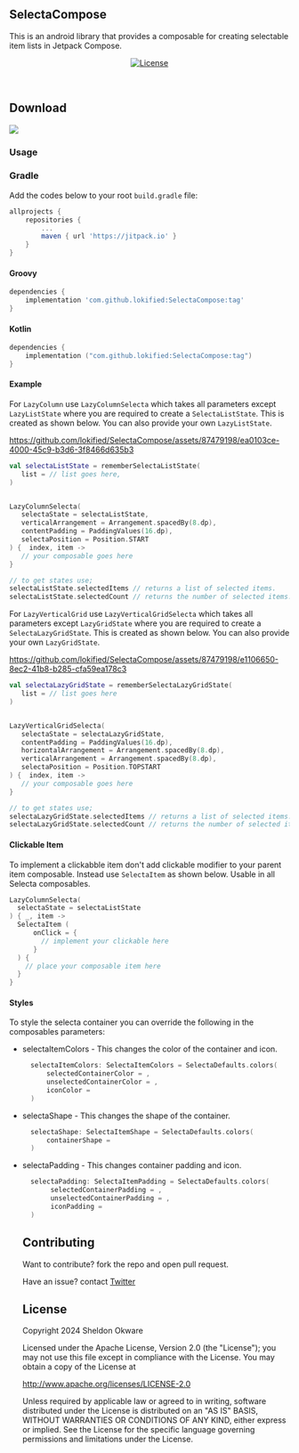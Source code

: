 ## SelectaCompose
This is an android library that provides a composable for creating selectable item lists in Jetpack Compose.

<p align="center">
  <a href="https://opensource.org/licenses/Apache-2.0"><img alt="License" src="https://img.shields.io/badge/License-Apache%202.0-blue.svg"/></a>
</p><br>

## Download
[![](https://jitpack.io/v/lokified/SelectaCompose.svg)](https://jitpack.io/#lokified/SelectaCompose)


### Usage

### Gradle
Add the codes below to your root `build.gradle` file:
```gradle
allprojects {
    repositories {
        ...
        maven { url 'https://jitpack.io' }
    }
}
```

#### Groovy
```groovy
dependencies {
    implementation 'com.github.lokified:SelectaCompose:tag'
}
```

#### Kotlin
```kotlin
dependencies {
    implementation ("com.github.lokified:SelectaCompose:tag")
}
```

#### Example

For `LazyColumn` use `LazyColumnSelecta` which takes all parameters except `LazyListState` where you are required to create a `SelectaListState`. 
This is created as shown below. You can also provide your own `LazyListState`.


https://github.com/lokified/SelectaCompose/assets/87479198/ea0103ce-4000-45c9-b3d6-3f8466d635b3

```kotlin
val selectaListState = rememberSelectaListState(
   list = // list goes here,
)


LazyColumnSelecta(
   selectaState = selectaListState,
   verticalArrangement = Arrangement.spacedBy(8.dp),
   contentPadding = PaddingValues(16.dp),
   selectaPosition = Position.START
) {  index, item ->
   // your composable goes here
}

// to get states use;
selectaListState.selectedItems // returns a list of selected items.
selectaListState.selectedCount // returns the number of selected items.
```

For `LazyVerticalGrid` use `LazyVerticalGridSelecta` which takes all parameters except `LazyGridState` where you are required to create a `SelectaLazyGridState`. 
This is created as shown below. You can also provide your own `LazyGridState`.

https://github.com/lokified/SelectaCompose/assets/87479198/e1106650-8ec2-41b8-b285-cfa59ea178c3


```kotlin
val selectaLazyGridState = rememberSelectaLazyGridState(
   list = // list goes here
)


LazyVerticalGridSelecta(
   selectaState = selectaLazyGridState,
   contentPadding = PaddingValues(16.dp),
   horizontalArrangement = Arrangement.spacedBy(8.dp),
   verticalArrangement = Arrangement.spacedBy(8.dp),
   selectaPosition = Position.TOPSTART
) {  index, item ->
   // your composable goes here
}

// to get states use;
selectaLazyGridState.selectedItems // returns a list of selected items.
selectaLazyGridState.selectedCount // returns the number of selected items.
```
#### Clickable Item
To implement a clickabble item don't add clickable modifier to your parent item composable. Instead use `SelectaItem` as shown below. Usable in all Selecta composables.
```kotlin
LazyColumnSelecta(
  selectaState = selectaListState
) { _, item ->
  SelectaItem (
      onClick = {
        // implement your clickable here
      }
  ) {        
    // place your composable item here
  }
}
```

#### Styles

To style the selecta container you can override the following in the composables parameters:
 * selectaItemColors - This changes the color of the container and icon.
   ```kotlin
     selectaItemColors: SelectaItemColors = SelectaDefaults.colors(
         selectedContainerColor = ,
         unselectedContainerColor = ,
         iconColor = 
     )  
   ```
 * selectaShape - This changes the shape of the container.
   ```kotlin
     selectaShape: SelectaItemShape = SelectaDefaults.colors(
         containerShape = 
     )
   ```
 * selectaPadding - This changes container padding and icon.
   ```kotlin
     selectaPadding: SelectaItemPadding = SelectaDefaults.colors(
          selectedContainerPadding = ,
          unselectedContainerPadding = ,
          iconPadding = 
     )  
   ```

   ## Contributing
   Want to contribute? fork  the repo and open pull request.

   Have an issue? contact [Twitter](https://twitter.com/_sheldonO)

   ## License

   Copyright 2024 Sheldon Okware

    Licensed under the Apache License, Version 2.0 (the "License");
    you may not use this file except in compliance with the License.
    You may obtain a copy of the License at

    http://www.apache.org/licenses/LICENSE-2.0

    Unless required by applicable law or agreed to in writing, software
    distributed under the License is distributed on an "AS IS" BASIS,
    WITHOUT WARRANTIES OR CONDITIONS OF ANY KIND, either express or implied.
    See the License for the specific language governing permissions and
    limitations under the License.
